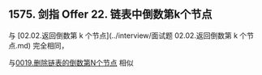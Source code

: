 ## 1575. 剑指 Offer 22. 链表中倒数第k个节点

与 [02.02.返回倒数第 k 个节点](../interview/面试题 02.02.返回倒数第 k 个节点.md) 完全相同，

与[0019.删除链表的倒数第N个节点](../leetcode/linkedlist/0019.删除链表的倒数第N个节点.md) 相似